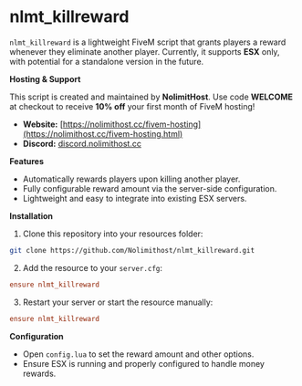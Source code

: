 # nlmt_killreward

`nlmt_killreward` is a lightweight FiveM script that grants players a reward whenever they eliminate another player. Currently, it supports **ESX** only, with potential for a standalone version in the future.

**Hosting & Support**

This script is created and maintained by **NolimitHost**. Use code **WELCOME** at checkout to receive **10% off** your first month of FiveM hosting!

* **Website:** [https://nolimithost.cc/fivem-hosting](https://nolimithost.cc/fivem-hosting.html)
* **Discord:** [discord.nolimithost.cc](https://discord.nolimithost.cc)

**Features**

* Automatically rewards players upon killing another player.
* Fully configurable reward amount via the server-side configuration.
* Lightweight and easy to integrate into existing ESX servers.

**Installation**

1. Clone this repository into your resources folder:

```bash
git clone https://github.com/Nolimithost/nlmt_killreward.git
```

2. Add the resource to your `server.cfg`:

```cfg
ensure nlmt_killreward
```

3. Restart your server or start the resource manually:

```cfg
ensure nlmt_killreward
```

**Configuration**

* Open `config.lua` to set the reward amount and other options.
* Ensure ESX is running and properly configured to handle money rewards.